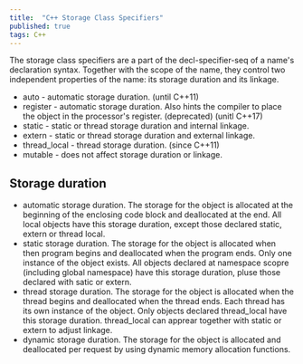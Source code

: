 ```yaml
---
title:  "C++ Storage Class Specifiers"
published: true
tags: C++
---
```


The storage class specifiers are a part of the decl-specifier-seq of a name's declaration syntax. Together with the scope of the name,
they control two independent properties of the name: its storage duration and its linkage.

- auto - automatic storage duration. (until C++11)
- register - automatic storage duration. Also hints the compiler to place the object in the processor's register. (deprecated) (unitl C++17)
- static - static or thread storage duration and internal linkage.
- extern - static or thread storage duration and external linkage.
- thread_local - thread storage duration. (since C++11)
- mutable - does not affect storage duration or linkage.

## Storage duration

- automatic storage duration. The storage for the object is allocated at the beginning of the enclosing code block and deallocated at the end. All local objects have this storage duration, except those declared static, extern or thread local.
- static storage duration. The storage for the object is allocated when then program begins and deallocated when the program ends. Only one instance of the object exists. All objects declared at namespace scopre (including global namespace) have this storage duration, pluse those declared with satic or extern.
- thread storage duration. The storage for the object is allocated when the thread begins and deallocated when the thread ends. Each thread has its own instance of the object. Only objects declared thread_local have this storage duration. thread_local can apprear together with static or extern to adjust linkage.
- dynamic storage duration. The storage for the object is allocated and deallocated per request by using dynamic memory allocation functions.



